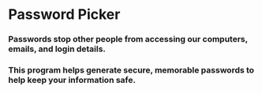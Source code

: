 # Password Picker
### Passwords stop other people from accessing our computers, emails, and login details. 
### This program helps generate secure, memorable passwords to help keep your information safe.
